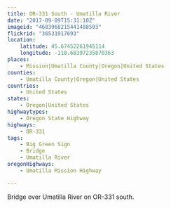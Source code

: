 ```yaml
---
title: OR-331 South - Umatilla River
date: "2017-09-09T15:31:10Z"
imageid: "4683968215441488593"
flickrid: "36531917693"
location:
    latitude: 45.67452261945114
    longitude: -118.68397235870363
places:
    - Mission|Umatilla County|Oregon|United States
counties:
    - Umatilla County|Oregon|United States
countries:
    - United States
states:
    - Oregon|United States
highwaytypes:
    - Oregon State Highway
highways:
    - OR-331
tags:
    - Big Green Sign
    - Bridge
    - Umatilla River
oregonHighways:
    - Umatilla Mission Highway

---
```

Bridge over Umatilla River on OR-331 south.